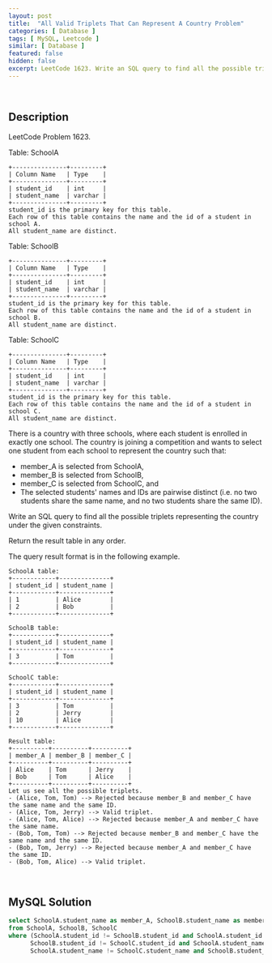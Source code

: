 ```yaml
---
layout: post
title:  "All Valid Triplets That Can Represent A Country Problem"
categories: [ Database ]
tags: [ MySQL, Leetcode ]
similar: [ Database ]
featured: false
hidden: false
excerpt: LeetCode 1623. Write an SQL query to find all the possible triplets representing the country under the given constraints.
---
```


<br />

## Description

LeetCode Problem 1623. 

Table: SchoolA

```
+---------------+---------+
| Column Name   | Type    |
+---------------+---------+
| student_id    | int     |
| student_name  | varchar |
+---------------+---------+
student_id is the primary key for this table.
Each row of this table contains the name and the id of a student in school A.
All student_name are distinct.
```

Table: SchoolB

```
+---------------+---------+
| Column Name   | Type    |
+---------------+---------+
| student_id    | int     |
| student_name  | varchar |
+---------------+---------+
student_id is the primary key for this table.
Each row of this table contains the name and the id of a student in school B.
All student_name are distinct.
```

Table: SchoolC

```
+---------------+---------+
| Column Name   | Type    |
+---------------+---------+
| student_id    | int     |
| student_name  | varchar |
+---------------+---------+
student_id is the primary key for this table.
Each row of this table contains the name and the id of a student in school C.
All student_name are distinct.
```

There is a country with three schools, where each student is enrolled in exactly one school. The country is joining a competition and wants to select one student from each school to represent the country such that:

* member_A is selected from SchoolA,
* member_B is selected from SchoolB,
* member_C is selected from SchoolC, and
* The selected students' names and IDs are pairwise distinct (i.e. no two students share the same name, and no two students share the same ID).

Write an SQL query to find all the possible triplets representing the country under the given constraints.

Return the result table in any order.

The query result format is in the following example.

 
```
SchoolA table:
+------------+--------------+
| student_id | student_name |
+------------+--------------+
| 1          | Alice        |
| 2          | Bob          |
+------------+--------------+

SchoolB table:
+------------+--------------+
| student_id | student_name |
+------------+--------------+
| 3          | Tom          |
+------------+--------------+

SchoolC table:
+------------+--------------+
| student_id | student_name |
+------------+--------------+
| 3          | Tom          |
| 2          | Jerry        |
| 10         | Alice        |
+------------+--------------+

Result table:
+----------+----------+----------+
| member_A | member_B | member_C |
+----------+----------+----------+
| Alice    | Tom      | Jerry    |
| Bob      | Tom      | Alice    |
+----------+----------+----------+
Let us see all the possible triplets.
- (Alice, Tom, Tom) --> Rejected because member_B and member_C have the same name and the same ID.
- (Alice, Tom, Jerry) --> Valid triplet.
- (Alice, Tom, Alice) --> Rejected because member_A and member_C have the same name.
- (Bob, Tom, Tom) --> Rejected because member_B and member_C have the same name and the same ID.
- (Bob, Tom, Jerry) --> Rejected because member_A and member_C have the same ID.
- (Bob, Tom, Alice) --> Valid triplet.
```

<br />

## MySQL Solution


```sql
select SchoolA.student_name as member_A, SchoolB.student_name as member_B, SchoolC.student_name as member_C
from SchoolA, SchoolB, SchoolC
where (SchoolA.student_id != SchoolB.student_id and SchoolA.student_id != SchoolC.student_id and 
      SchoolB.student_id != SchoolC.student_id and SchoolA.student_name != SchoolB.student_name and
      SchoolA.student_name != SchoolC.student_name and SchoolB.student_name != SchoolC.student_name)
```
